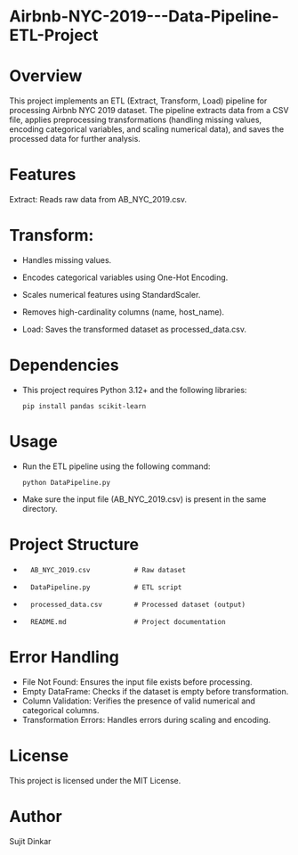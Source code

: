 # Airbnb-NYC-2019---Data-Pipeline-ETL-Project

# Overview

This project implements an ETL (Extract, Transform, Load) pipeline for processing Airbnb NYC 2019 dataset. The pipeline extracts data from a CSV file, applies preprocessing transformations (handling missing values, encoding categorical variables, and scaling numerical data), and saves the processed data for further analysis.

# Features

  Extract: Reads raw data from AB_NYC_2019.csv.

# Transform:

  - Handles missing values.
  
  - Encodes categorical variables using One-Hot Encoding.
  
  - Scales numerical features using StandardScaler.
  
  - Removes high-cardinality columns (name, host_name).
  
  - Load: Saves the transformed dataset as processed_data.csv.

# Dependencies

  - This project requires Python 3.12+ and the following libraries:

        pip install pandas scikit-learn

# Usage

  - Run the ETL pipeline using the following command:
  
        python DataPipeline.py
  
  - Make sure the input file (AB_NYC_2019.csv) is present in the same directory.

# Project Structure

-       AB_NYC_2019.csv           # Raw dataset
-       DataPipeline.py           # ETL script
-       processed_data.csv        # Processed dataset (output)
-       README.md                 # Project documentation

# Error Handling

 - File Not Found: Ensures the input file exists before processing.
 - Empty DataFrame: Checks if the dataset is empty before transformation.
 - Column Validation: Verifies the presence of valid numerical and categorical columns.
 - Transformation Errors: Handles errors during scaling and encoding.
  
# License
  This project is licensed under the MIT License.

# Author
  Sujit Dinkar
